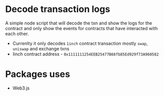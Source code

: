 # Decode transaction logs
A simple node script that will decode the txn and show the logs for the contract and only show the events for contracts that have interacted with each other. 

- Currenlty it only decodes `1inch` contract transaction mostly `swap`, `uniswap` and exchange txns
- Iinch contract address - `0x1111111254EEB25477B68fb85Ed929f73A960582`

# Packages uses
- Web3.js